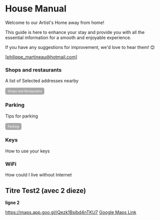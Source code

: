 # House Manual #
Welcome to our Artist's Home away from home!

This guide is here to enhance your stay and provide you with all the essential information for a smooth and enjoyable experience.

If you have any suggestions for improvement, we'd love to hear them! 😊

[philippe_martineau@hotmail.com]

### Shops and restaurants ###
A list of Selected addresses nearby

<a href="https://https://philalain.github.io/tac/addresses/" style="display:inline-block; padding:5px 8px; font-size:10px; color:#fff; background-color:#AAAAAA; text-align:center; text-decoration:none; border-radius:5px;">
    Shops and Restaurants
</a>

### Parking ###
Tips for parking

<a href="https://https://philalain.github.io/tac/parking/" style="display:inline-block; padding:5px 8px; font-size:10px; color:#fff; background-color:#AAAAAA; text-align:center; text-decoration:none; border-radius:5px;">
    Parking
</a>

### Keys ####
How to use your keys

### WiFi ####
How could I live without Internet 

## Titre Test2 (avec 2 dieze)
**ligne 2**

https://maps.app.goo.gl/jQezk1Bsibd4nTKU7
[Google Maps Link](https://maps.app.goo.gl/jQezk1Bsibd4nTKU7)

